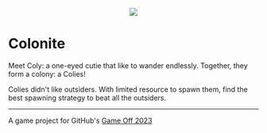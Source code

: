 <p align="center">
  <img src="https://github.com/rahmatnazali/colontie/blob/main/assets/colonite_icon.png" />
</p>


# Colonite

Meet Coly: a one-eyed cutie that like to wander endlessly. Together, they form a colony: a Colies!

Colies didn't like outsiders. With limited resource to spawn them, find the best spawning strategy to beat all the outsiders.

---

A game project for GitHub's [Game Off 2023](https://itch.io/jam/game-off-2023)
